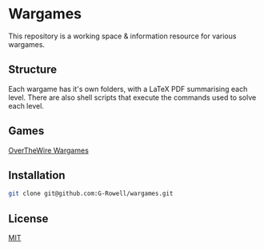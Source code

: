 # Wargames

This repository is a working space & information resource for various wargames.

## Structure

Each wargame has it's own folders, with a LaTeX PDF summarising each level.
There are also shell scripts that execute the commands used to solve each level.

## Games

[OverTheWire Wargames](https://overthewire.org/wargames/)

## Installation

```bash
git clone git@github.com:G-Rowell/wargames.git
```

## License
[MIT](https://choosealicense.com/licenses/mit/)
